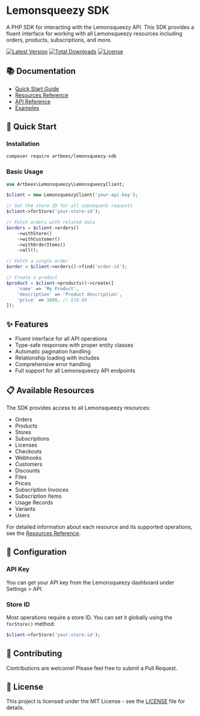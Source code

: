 # Lemonsqueezy SDK

A PHP SDK for interacting with the Lemonsqueezy API. This SDK provides a fluent interface for working with all Lemonsqueezy resources including orders, products, subscriptions, and more.

[![Latest Version](https://img.shields.io/packagist/v/artbees/lemonsqueezy-sdk.svg?style=flat-square)](https://packagist.org/packages/artbees/lemonsqueezy-sdk)
[![Total Downloads](https://img.shields.io/packagist/dt/artbees/lemonsqueezy-sdk.svg?style=flat-square)](https://packagist.org/packages/artbees/lemonsqueezy-sdk)
[![License](https://img.shields.io/packagist/l/artbees/lemonsqueezy-sdk.svg?style=flat-square)](https://packagist.org/packages/artbees/lemonsqueezy-sdk)

## 📚 Documentation

- [Quick Start Guide](docs/quick-start.md)
- [Resources Reference](docs/resources.md)
- [API Reference](docs/api.md)
- [Examples](docs/examples.md)

## 🚀 Quick Start

### Installation

```bash
composer require artbees/lemonsqueezy-sdk
```

### Basic Usage

```php
use Artbees\Lemonsqueezy\LemonsqueezyClient;

$client = new LemonsqueezyClient('your-api-key');

// Set the store ID for all subsequent requests
$client->forStore('your-store-id');

// Fetch orders with related data
$orders = $client->orders()
    ->withStore()
    ->withCustomer()
    ->withOrderItems()
    ->all();

// Fetch a single order
$order = $client->orders()->find('order-id');

// Create a product
$product = $client->products()->create([
    'name' => 'My Product',
    'description' => 'Product description',
    'price' => 1000, // $10.00
]);
```

## ✨ Features

- Fluent interface for all API operations
- Type-safe responses with proper entity classes
- Automatic pagination handling
- Relationship loading with includes
- Comprehensive error handling
- Full support for all Lemonsqueezy API endpoints

## 📋 Available Resources

The SDK provides access to all Lemonsqueezy resources:

- Orders
- Products
- Stores
- Subscriptions
- Licenses
- Checkouts
- Webhooks
- Customers
- Discounts
- Files
- Prices
- Subscription Invoices
- Subscription Items
- Usage Records
- Variants
- Users

For detailed information about each resource and its supported operations, see the [Resources Reference](docs/resources.md).

## 🔧 Configuration

### API Key

You can get your API key from the Lemonsqueezy dashboard under Settings > API.

### Store ID

Most operations require a store ID. You can set it globally using the `forStore()` method:

```php
$client->forStore('your-store-id');
```

## 🤝 Contributing

Contributions are welcome! Please feel free to submit a Pull Request.

## 📄 License

This project is licensed under the MIT License - see the [LICENSE](LICENSE) file for details.
